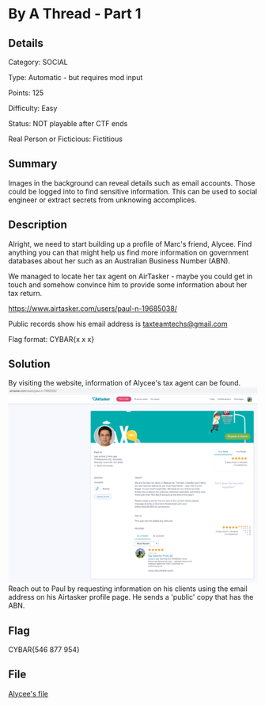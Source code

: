 # By A Thread - Part 1

## Details 
Category: SOCIAL

Type: Automatic - but requires mod input

Points: 125

Difficulty: Easy

Status: NOT playable after CTF ends

Real Person or Ficticious: Fictitious

## Summary
Images in the background can reveal details such as email accounts. Those could be logged into to find sensitive information. This can be used to social engineer or extract secrets from unknowing accomplices.
 
## Description 
Alright, we need to start building up a profile of Marc's friend, Alycee. Find anything you can that might help us find more information on government databases about her such as an Australian Business Number (ABN).

We managed to locate her tax agent on AirTasker - maybe you could get in touch and somehow convince him to provide some information about her tax return.

https://www.airtasker.com/users/paul-n-19685038/

Public records show his email address is taxteamtechs@gmail.com

Flag format: CYBAR{x x x}

## Solution

By visiting the website, information of Alycee's tax agent can be found. 
![paul N](https://github.com/mashmllo/ctf-writeups/blob/master/CYBAR%20OSINT/Social/By%20A%20Thread%20-%20Part%201/by_a_thread_1.png)
<br>
Reach out to Paul by requesting information on his clients using the email address on his Airtasker profile page. He sends a 'public' copy that has the ABN.

## Flag 

CYBAR{546 877 954}

## File 
[Alycee's file](https://github.com/mashmllo/ctf-writeups/blob/master/CYBAR%20OSINT/Social/By%20A%20Thread%20-%20Part%201/alycee-tax-private.pdf)
